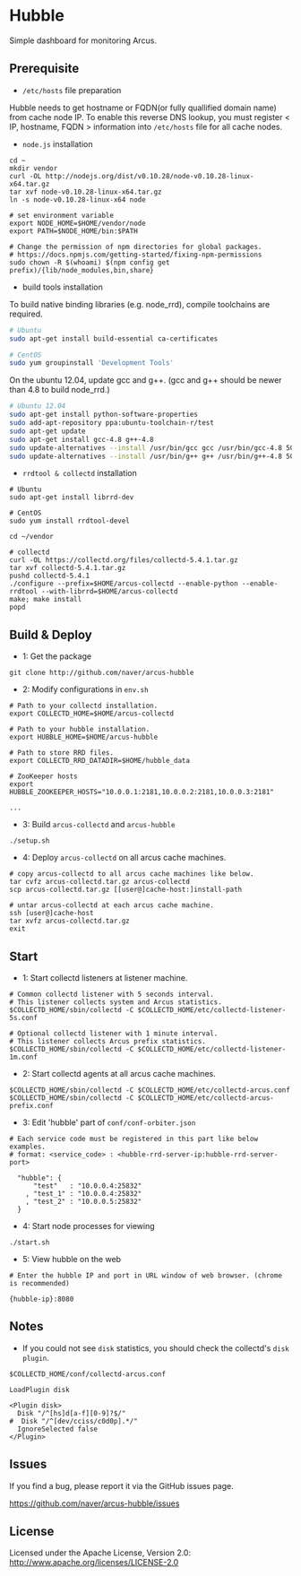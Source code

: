 Hubble
======

Simple dashboard for monitoring Arcus.
<!---
Current dashboard view is quite old so we're working on new dashboard.
(We'll open it soon in the new branch `react`)
--->

## Prerequisite

- `/etc/hosts` file preparation

Hubble needs to get hostname or FQDN(or fully quallified domain name) from cache node IP.
To enable this reverse DNS lookup, you must register < IP, hostname, FQDN > information
into `/etc/hosts` file for all cache nodes.

- `node.js` installation

```
cd ~
mkdir vendor
curl -OL http://nodejs.org/dist/v0.10.28/node-v0.10.28-linux-x64.tar.gz
tar xvf node-v0.10.28-linux-x64.tar.gz
ln -s node-v0.10.28-linux-x64 node

# set environment variable
export NODE_HOME=$HOME/vendor/node
export PATH=$NODE_HOME/bin:$PATH

# Change the permission of npm directories for global packages.
# https://docs.npmjs.com/getting-started/fixing-npm-permissions
sudo chown -R $(whoami) $(npm config get prefix)/{lib/node_modules,bin,share}
```

- build tools installation

To build native binding libraries (e.g. node_rrd), compile toolchains are required.

```bash
# Ubuntu
sudo apt-get install build-essential ca-certificates

# CentOS
sudo yum groupinstall 'Development Tools'
```

On the ubuntu 12.04, update gcc and g++. (gcc and g++ should be newer than 4.8 to build node_rrd.)

```bash
# Ubuntu 12.04
sudo apt-get install python-software-properties
sudo add-apt-repository ppa:ubuntu-toolchain-r/test
sudo apt-get update
sudo apt-get install gcc-4.8 g++-4.8
sudo update-alternatives --install /usr/bin/gcc gcc /usr/bin/gcc-4.8 50
sudo update-alternatives --install /usr/bin/g++ g++ /usr/bin/g++-4.8 50
```

- `rrdtool & collectd` installation

```
# Ubuntu
sudo apt-get install librrd-dev

# CentOS
sudo yum install rrdtool-devel

cd ~/vendor

# collectd
curl -OL https://collectd.org/files/collectd-5.4.1.tar.gz
tar xvf collectd-5.4.1.tar.gz
pushd collectd-5.4.1
./configure --prefix=$HOME/arcus-collectd --enable-python --enable-rrdtool --with-librrd=$HOME/arcus-collectd
make; make install
popd
```

## Build & Deploy

- 1: Get the package

```
git clone http://github.com/naver/arcus-hubble
```

- 2: Modify configurations in `env.sh`

```
# Path to your collectd installation.
export COLLECTD_HOME=$HOME/arcus-collectd

# Path to your hubble installation.
export HUBBLE_HOME=$HOME/arcus-hubble

# Path to store RRD files.
export COLLECTD_RRD_DATADIR=$HOME/hubble_data

# ZooKeeper hosts
export HUBBLE_ZOOKEEPER_HOSTS="10.0.0.1:2181,10.0.0.2:2181,10.0.0.3:2181"

...

```

- 3: Build `arcus-collectd` and `arcus-hubble`

```
./setup.sh
```

- 4: Deploy `arcus-collectd` on all arcus cache machines.

```
# copy arcus-collectd to all arcus cache machines like below.
tar cvfz arcus-collectd.tar.gz arcus-collectd
scp arcus-collectd.tar.gz [[user@]cache-host:]install-path

# untar arcus-collectd at each arcus cache machine.
ssh [user@]cache-host
tar xvfz arcus-collectd.tar.gz
exit
```

## Start

- 1: Start collectd listeners at listener machine.

```
# Common collectd listener with 5 seconds interval.
# This listener collects system and Arcus statistics.
$COLLECTD_HOME/sbin/collectd -C $COLLECTD_HOME/etc/collectd-listener-5s.conf

# Optional collectd listener with 1 minute interval.
# This listener collects Arcus prefix statistics.
$COLLECTD_HOME/sbin/collectd -C $COLLECTD_HOME/etc/collectd-listener-1m.conf
```

- 2: Start collectd agents at all arcus cache machines.

```
$COLLECTD_HOME/sbin/collectd -C $COLLECTD_HOME/etc/collectd-arcus.conf
$COLLECTD_HOME/sbin/collectd -C $COLLECTD_HOME/etc/collectd-arcus-prefix.conf
```

- 3: Edit 'hubble' part of `conf/conf-orbiter.json`

```
# Each service code must be registered in this part like below examples.
# format: <service_code> : <hubble-rrd-server-ip:hubble-rrd-server-port>

  "hubble": {
      "test"   : "10.0.0.4:25832"
    , "test_1" : "10.0.0.4:25832"
    , "test_2" : "10.0.0.5:25832"
  }
```

- 4: Start node processes for viewing

```
./start.sh
```

- 5: View hubble on the web

```
# Enter the hubble IP and port in URL window of web browser. (chrome is recommended)

{hubble-ip}:8080
```

## Notes

- If you could not see `disk` statistics, you should check the collectd's `disk plugin`.

```
$COLLECTD_HOME/conf/collectd-arcus.conf

LoadPlugin disk

<Plugin disk>
  Disk "/^[hs]d[a-f][0-9]?$/"
#  Disk "/^[dev/cciss/c0d0p].*/"
  IgnoreSelected false
</Plugin>
```

## Issues

If you find a bug, please report it via the GitHub issues page.

https://github.com/naver/arcus-hubble/issues

## License

Licensed under the Apache License, Version 2.0: http://www.apache.org/licenses/LICENSE-2.0
